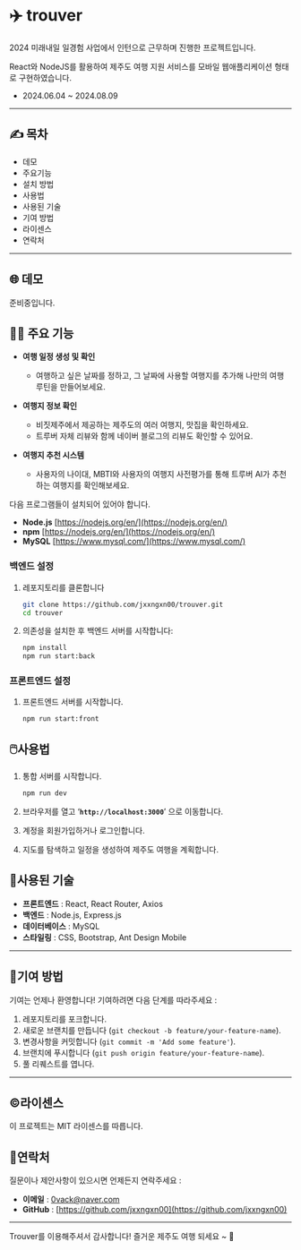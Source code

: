 # ✈️ trouver

2024 미래내일 일경험 사업에서 인턴으로 근무하며 진행한 프로젝트입니다.

React와 NodeJS를 활용하여 제주도 여행 지원 서비스를 모바일 웹애플리케이션 형태로 구현하였습니다.

- 2024.06.04 ~ 2024.08.09

---

## ✍️ 목차

- 데모
- 주요기능
- 설치 방법
- 사용법
- 사용된 기술
- 기여 방법
- 라이센스
- 연락처

---

## 🌐 데모

준비중입니다.



## 💁‍♀️ 주요 기능

- **여행 일정 생성 및 확인**
    - 여행하고 싶은 날짜를 정하고, 그 날짜에 사용할 여행지를 추가해 나만의 여행 루틴을 만들어보세요.

- **여행지 정보 확인**
    - 비짓제주에서 제공하는 제주도의 여러 여행지, 맛집을 확인하세요.
    - 트루버 자체 리뷰와 함께 네이버 블로그의 리뷰도 확인할 수 있어요.

- **여행지 추천 시스템**
    - 사용자의 나이대, MBTI와 사용자의 여행지 사전평가를 통해 트루버 AI가 추천하는 여행지를 확인해보세요.


다음 프로그램들이 설치되어 있어야 합니다.

- **Node.js** [https://nodejs.org/en/](https://nodejs.org/en/)
- **npm** [https://nodejs.org/en/](https://nodejs.org/en/)
- **MySQL** [https://www.mysql.com/](https://www.mysql.com/)

### 백엔드 설정

1. 레포지토리를 클론합니다
    
    ```bash
    git clone https://github.com/jxxngxn00/trouver.git
    cd trouver
    ```
    
2. 의존성을 설치한 후 백엔드 서버를 시작합니다:
    
    ```bash
    npm install
    npm run start:back
    ```
    

### 프론트엔드 설정

1. 프론트엔드 서버를 시작합니다.
    
    ```bash
    npm run start:front
    ```
    


## 🖱️사용법

1. 통합 서버를 시작합니다.
    
    ```bash
    npm run dev
    ```
    
2. 브라우저를 열고 ‘**`http://localhost:3000`**’ 으로 이동합니다.
3. 계정을 회원가입하거나 로그인합니다.
4. 지도를 탐색하고 일정을 생성하여 제주도 여행을 계획합니다.



## 💾사용된 기술

- **프론트엔드** : React, React Router, Axios
- **백엔드** : Node.js, Express.js
- **데이터베이스** : MySQL
- **스타일링** : CSS, Bootstrap, Ant Design Mobile

---

## 💁기여 방법

기여는 언제나 환영합니다! 기여하려면 다음 단계를 따라주세요 :

1. 레포지토리를 포크합니다.
2. 새로운 브랜치를 만듭니다 (`git checkout -b feature/your-feature-name`).
3. 변경사항을 커밋합니다 (`git commit -m 'Add some feature'`).
4. 브랜치에 푸시합니다 (`git push origin feature/your-feature-name`).
5. 풀 리퀘스트를 엽니다.

---

## ©️라이센스

이 프로젝트는 MIT 라이센스를 따릅니다.



## 🤙연락처

질문이나 제안사항이 있으시면 언제든지 연락주세요 :

- **이메일** : 0vack@naver.com
- **GitHub** : [https://github.com/jxxngxn00](https://github.com/jxxngxn00)

---

Trouver를 이용해주셔서 감사합니다! 즐거운 제주도 여행 되세요 ~ 🍊
